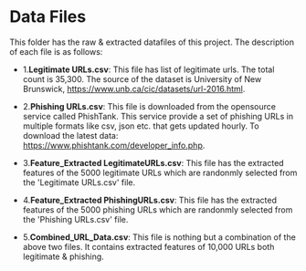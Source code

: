 # Data Files

This folder has the raw & extracted datafiles of this project. The description of each file is as follows:

* 1.**Legitimate URLs.csv**: This file has list of legitimate urls. The total count is 35,300. The source of the dataset is University of New Brunswick, https://www.unb.ca/cic/datasets/url-2016.html. 

* 2.**Phishing URLs.csv**: This file is downloaded from the opensource service called PhishTank. This service provide a set of phishing URLs in multiple formats like csv, json etc. that gets updated hourly. To download the latest data: https://www.phishtank.com/developer_info.php.

* 3.**Feature_Extracted LegitimateURLs.csv**: This file has the extracted features of the 5000 legitimate URLs which are randonmly selected from the 'Legitimate URLs.csv' file.

* 4.**Feature_Extracted PhishingURLs.csv**: This file has the extracted features of the 5000 phishing URLs which are randonmly selected from the 'Phishing URLs.csv' file.

* 5.**Combined_URL_Data.csv**: This file is nothing but a combination of the above two files. It contains extracted features of 10,000 URLs both legitimate & phishing.
